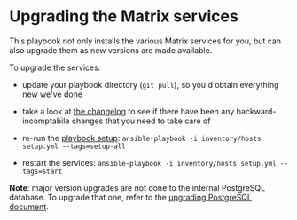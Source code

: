 # Upgrading the Matrix services

This playbook not only installs the various Matrix services for you, but can also upgrade them as new versions are made available.

To upgrade the services:

- update your playbook directory (`git pull`), so you'd obtain everything new we've done

- take a look at [the changelog](../CHANGELOG.md) to see if there have been any backward-incomptabile changes that you need to take care of

- re-run the [playbook setup](installing.md): `ansible-playbook -i inventory/hosts setup.yml --tags=setup-all`

- restart the services: `ansible-playbook -i inventory/hosts setup.yml --tags=start`

**Note**: major version upgrades are not done to the internal PostgreSQL database. To upgrade that one, refer to the [upgrading PostgreSQL document](maintenance-upgrading-postgres.md).